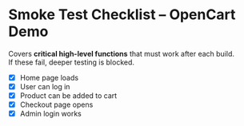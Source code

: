 # Smoke Test Checklist – OpenCart Demo

Covers **critical high-level functions** that must work after each build.  
If these fail, deeper testing is blocked.  

- [x] Home page loads
- [x] User can log in
- [x] Product can be added to cart
- [x] Checkout page opens
- [x] Admin login works
